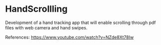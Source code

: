 # HandScrollling
Development of a hand tracking app that will enable scrolling through pdf files with web camera and hand swipes.

References:
https://www.youtube.com/watch?v=NZde8Xt78Iw
